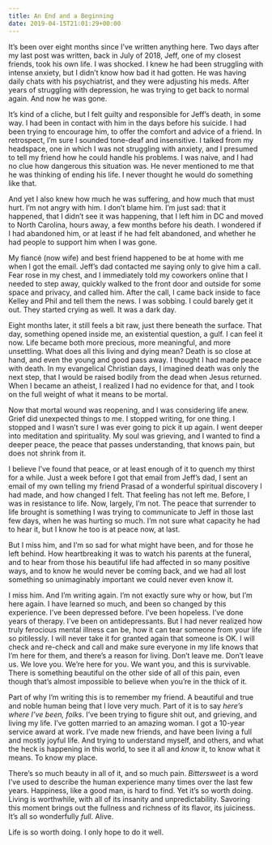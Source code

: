 ```yaml
---
title: An End and a Beginning
date: 2019-04-15T21:01:29+00:00
---
```

It’s been over eight months since I’ve written anything here. Two days after my last post was written, back in July of 2018, Jeff, one of my closest friends, took his own life. I was shocked. I knew he had been struggling with intense anxiety, but I didn’t know how bad it had gotten. He was having daily chats with his psychiatrist, and they were adjusting his meds. After years of struggling with depression, he was trying to get back to normal again. And now he was gone.

It’s kind of a cliche, but I felt guilty and responsible for Jeff’s death, in some way. I had been in contact with him in the days before his suicide. I had been trying to encourage him, to offer the comfort and advice of a friend. In retrospect, I’m sure I sounded tone-deaf and insensitive. I talked from my headspace, one in which I was not struggling with anxiety, and I presumed to tell my friend how he could handle his problems. I was naive, and I had no clue how dangerous this situation was. He never mentioned to me that he was thinking of ending his life. I never thought he would do something like that.

And yet I also knew how much he was suffering, and how much that must hurt. I’m not angry with him. I don’t blame him. I’m just sad: that it happened, that I didn’t see it was happening, that I left him in DC and moved to North Carolina, hours away, a few months before his death. I wondered if I had abandoned him, or at least if he had felt abandoned, and whether he had people to support him when I was gone.

My fiancé (now wife) and best friend happened to be at home with me when I got the email. Jeff’s dad contacted me saying only to give him a call. Fear rose in my chest, and I immediately told my coworkers online that I needed to step away, quickly walked to the front door and outside for some space and privacy, and called him. After the call, I came back inside to face Kelley and Phil and tell them the news. I was sobbing. I could barely get it out. They started crying as well. It was a dark day.

Eight months later, it still feels a bit raw, just there beneath the surface. That day, something opened inside me, an existential question, a gulf. I can feel it now. Life became both more precious, more meaningful, and more unsettling. What does all this living and dying mean? Death is so close at hand, and even the young and good pass away. I thought I had made peace with death. In my evangelical Christian days, I imagined death was only the next step, that I would be raised bodily from the dead when Jesus returned. When I became an atheist, I realized I had no evidence for that, and I took on the full weight of what it means to be mortal.

Now that mortal wound was reopening, and I was considering life anew. Grief did unexpected things to me. I stopped writing, for one thing. I stopped and I wasn’t sure I was ever going to pick it up again. I went deeper into meditation and spirituality. My soul was grieving, and I wanted to find a deeper peace, the peace that passes understanding, that knows pain, but does not shrink from it.

I believe I’ve found that peace, or at least enough of it to quench my thirst for a while. Just a week before I got that email from Jeff’s dad, I sent an email of my own telling my friend Prasad of a wonderful spiritual discovery I had made, and how changed I felt. That feeling has not left me. Before, I was in resistance to life. Now, largely, I’m not. The peace that surrender to life brought is something I was trying to communicate to Jeff in those last few days, when he was hurting so much. I’m not sure what capacity he had to hear it, but I know he too is at peace now, at last.

But I miss him, and I’m so sad for what might have been, and for those he left behind. How heartbreaking it was to watch his parents at the funeral, and to hear from those his beautiful life had affected in so many positive ways, and to know he would never be coming back, and we had all lost something so unimaginably important we could never even know it.

I miss him. And I’m writing again. I’m not exactly sure why or how, but I’m here again. I have learned so much, and been so changed by this experience. I’ve been depressed before. I’ve been hopeless. I’ve done years of therapy. I’ve been on antidepressants. But I had never realized how truly ferocious mental illness can be, how it can tear someone from your life so pitilessly. I will never take it for granted again that someone is OK. I will check and re-check and call and make sure everyone in my life knows that I’m here for them, and there’s a reason for living. Don’t leave me. Don’t leave us. We love you. We’re here for you. We want you, and this is survivable. There is something beautiful on the other side of all of this pain, even though that’s almost impossible to believe when you’re in the thick of it.

Part of why I’m writing this is to remember my friend. A beautiful and true and noble human being that I love very much. Part of it is to say _here’s where I’ve been, folks_. I’ve been trying to figure shit out, and grieving, and living my life. I’ve gotten married to an amazing woman. I got a 10-year service award at work. I’ve made new friends, and have been living a full and mostly joyful life. And trying to understand myself, and others, and what the heck is happening in this world, to see it all and _know_ it, to know what it means. To know my place.

There’s so much beauty in all of it, and so much pain. _Bittersweet_ is a word I’ve used to describe the human experience many times over the last few years. Happiness, like a good man, is hard to find. Yet it’s so worth doing. Living is worthwhile, with all of its insanity and unpredictability. Savoring this moment brings out the fullness and richness of its flavor, its juiciness. It’s all so wonderfully _full_. Alive.

Life is so worth doing. I only hope to do it well.